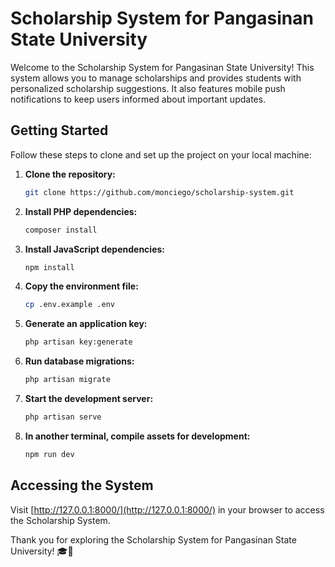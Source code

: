 # Scholarship System for Pangasinan State University

Welcome to the Scholarship System for Pangasinan State University! This system allows you to manage scholarships and provides students with personalized scholarship suggestions. It also features mobile push notifications to keep users informed about important updates.

## Getting Started

Follow these steps to clone and set up the project on your local machine:

1. **Clone the repository:**

    ```bash
    git clone https://github.com/monciego/scholarship-system.git
    ```

2. **Install PHP dependencies:**

    ```bash
    composer install
    ```

3. **Install JavaScript dependencies:**

    ```bash
    npm install
    ```

4. **Copy the environment file:**

    ```bash
    cp .env.example .env
    ```

5. **Generate an application key:**

    ```bash
    php artisan key:generate
    ```

6. **Run database migrations:**

    ```bash
    php artisan migrate
    ```

7. **Start the development server:**

    ```bash
    php artisan serve
    ```

8. **In another terminal, compile assets for development:**

    ```bash
    npm run dev
    ```

## Accessing the System

Visit [http://127.0.0.1:8000/](http://127.0.0.1:8000/) in your browser to access the Scholarship System.

Thank you for exploring the Scholarship System for Pangasinan State University! 🎓🌟
